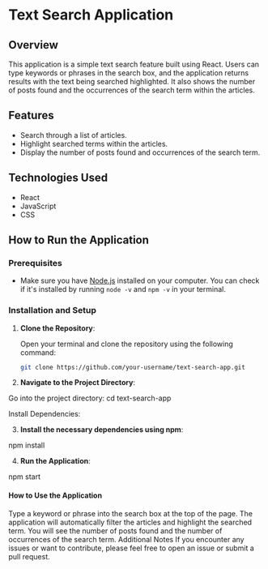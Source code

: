 # Text Search Application

## Overview

This application is a simple text search feature built using React. Users can type keywords or phrases in the search box, and the application returns results with the text being searched highlighted. It also shows the number of posts found and the occurrences of the search term within the articles.

## Features

- Search through a list of articles.
- Highlight searched terms within the articles.
- Display the number of posts found and occurrences of the search term.

## Technologies Used

- React
- JavaScript
- CSS

## How to Run the Application

### Prerequisites

- Make sure you have [Node.js](https://nodejs.org/) installed on your computer. You can check if it's installed by running `node -v` and `npm -v` in your terminal.

### Installation and Setup

1. **Clone the Repository**:

   Open your terminal and clone the repository using the following command:

   ```bash
   git clone https://github.com/your-username/text-search-app.git

   ```

2. **Navigate to the Project Directory**:

Go into the project directory:
cd text-search-app

Install Dependencies:

3. **Install the necessary dependencies using npm**:

npm install

4. **Run the Application**:

npm start

#### How to Use the Application

Type a keyword or phrase into the search box at the top of the page.
The application will automatically filter the articles and highlight the searched term.
You will see the number of posts found and the number of occurrences of the search term.
Additional Notes
If you encounter any issues or want to contribute, please feel free to open an issue or submit a pull request.
